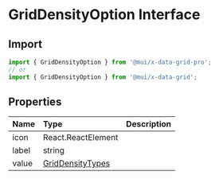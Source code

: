 # GridDensityOption Interface

<p class="description"></p>

## Import

```js
import { GridDensityOption } from '@mui/x-data-grid-pro';
// or
import { GridDensityOption } from '@mui/x-data-grid';
```

## Properties

| Name                                 | Type                                                                                  | Description |
| :----------------------------------- | :------------------------------------------------------------------------------------ | :---------- |
| <span class="prop-name">icon</span>  | <span class="prop-type">React.ReactElement</span>                                     |             |
| <span class="prop-name">label</span> | <span class="prop-type">string</span>                                                 |             |
| <span class="prop-name">value</span> | <span class="prop-type">[GridDensityTypes](/api/data-grid/grid-density-types/)</span> |             |

